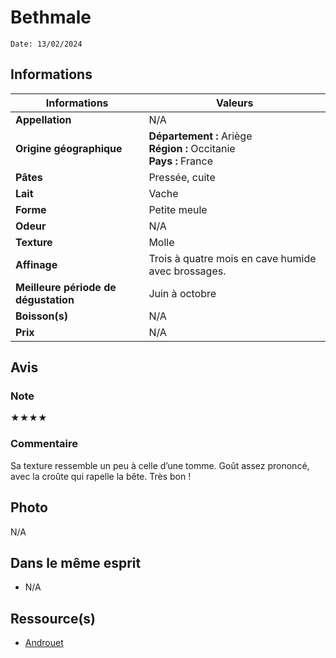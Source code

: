 # Bethmale
```
Date: 13/02/2024
```
## Informations

| Informations | Valeurs |
| ---- | ---- |
| **Appellation** | N/A |
| **Origine géographique** | **Département :** Ariège<br>**Région :** Occitanie<br>**Pays :** France |
| **Pâtes** | Pressée, cuite |
| **Lait** | Vache |
| **Forme** | Petite meule |
| **Odeur** | N/A |
| **Texture** | Molle |
| **Affinage** | Trois à quatre mois en cave humide avec brossages. |
| **Meilleure période de dégustation** | Juin à octobre |
| **Boisson(s)** | N/A |
| **Prix** | N/A |

## Avis
### Note
★★★★

### Commentaire
Sa texture ressemble un peu à celle d’une tomme. Goût assez prononcé, avec la croûte qui rapelle la bête. Très bon !

## Photo
N/A

## Dans le même esprit
* N/A

## Ressource(s)
* [Androuet](http://www.androuet.com/Bethmale-200.html)